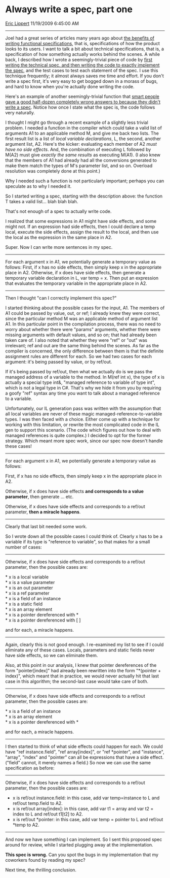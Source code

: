 <div id="page">

# Always write a spec, part one

[Eric Lippert](https://social.msdn.microsoft.com/profile/Eric%20Lippert) 11/19/2009 6:45:00 AM

-----

<div id="content">

<div class="mine">

Joel had a great series of articles many years ago about [the benefits of writing functional specifications](http://www.joelonsoftware.com/articles/fog0000000036.html), that is, specifications of how the product looks to its users. I want to talk a bit about technical specifications, that is, a specification of how something actually works behind the scenes. A while back, I described how I wrote a seemingly-trivial piece of code by [first writing the technical spec, and then writing the code to exactly implement the spec](http://blogs.msdn.com/ericlippert/archive/2009/06/01/bug-psychology.aspx), and the test cases to test each statement of the spec. I use this technique frequently; it almost always saves me time and effort. If you don't write a spec first, it's very easy to get bogged down in a morass of bugs, and hard to know when you're actually done writing the code.

Here's an example of another seemingly-trivial function that [smart people gave a good half-dozen completely wrong answers to because they didn't write a spec](http://stackoverflow.com/questions/921180/c-round-up/926806#926806). Notice how once I state what the spec is, the code follows very naturally.

I thought I might go through a recent example of a slightly less trivial problem. I needed a function in the compiler which could take a valid list of arguments A1 to an applicable method M, and give me back two lists. The first result list is a list of *local variable declarations*, L, the second, another argument list, A2. Here's the kicker: evaluating each member of A2 *must have no side effects*. And, the combination of executing L followed by M(A2) must give *exactly the same results* as executing M(A1). (I also knew that the members of A1 had already had all the conversions generated to make them match the types of M's parameter list, and so on. Overload resolution was completely done at this point.)

Why I needed such a function is not particularly important; perhaps you can speculate as to why I needed it.

So I started writing a spec, starting with the description above: the function T takes a valid list... blah blah blah.

That's not enough of a spec to actually write code.

I realized that some expressions in A1 might have side effects, and some might not. If an expression had side effects, then I could declare a temp local, execute the side effects, assign the result to the local, and then use the local as the expression in the same place in A2.

Super. Now I can write more sentences in my spec.

-----

<div class="spec">

For each argument x in A1, we potentially generate a temporary value as follows: First, if x has no side effects, then simply keep x in the appropriate place in A2. Otherwise, if x does have side effects, then generate a temporary variable declaration in L, var temp = x. Then put an expression that evaluates the temporary variable in the appropriate place in A2.

</div>

-----

Then I thought "can I correctly implement this spec?"

I started thinking about the possible cases for the input, A1. The members of A1 could be passed by value, out, or ref; I already knew they were correct, since the particular method M was an applicable method of argument list A1. In this particular point in the compilation process, there was no need to worry about whether there were "params" arguments, whether there were missing arguments with default values, and so on; that had already been taken care of. I also noted that whether they were "ref" or "out" was irrelevant; ref and out are the same thing behind the scenes. As far as the compiler is concerned, the only difference between them is that the definite assignment rules are different for each. So we had two cases for each argument: it's being passed by value, or by ref/out.

If it's being passed by ref/out, then what we actually do is we pass the managed address of a variable to the method. In M(ref int x), the type of x is actually a special type int&, "managed reference to variable of type int", which is not a legal type in C\#. That's why we hide it from you by requiring a goofy "ref" syntax any time you want to talk about a managed reference to a variable.

Unfortunately, our IL generation pass was written with the assumption that all local variables are never of these magic managed-reference-to-variable types. I was then faced with a choice. Either come up with a technique for working with this limitation, or rewrite the most complicated code in the IL gen to support this scenario. (The code which figures out how to deal with managed references is quite complex.) I decided to opt for the former strategy. Which meant more spec work, since our spec now doesn't handle these cases\!

-----

<div class="spec">

For each argument x in A1, we potentially generate a temporary value as follows:

First, if x has no side effects, then simply keep x in the appropriate place in A2.

Otherwise, if x does have side effects **and corresponds to a value parameter**, then generate ... etc.

Otherwise, if x does have side effects and corresponds to a ref/out parameter, **then a miracle happens**.

</div>

-----

Clearly that last bit needed some work.

So I wrote down all the possible cases I could think of. Clearly x has to be a variable if its type is "reference to variable", so that makes for a small number of cases:

-----

<div class="spec">

Otherwise, if x does have side effects and corresponds to a ref/out parameter, then the possible cases are:

\* x is a local variable  
\* x is a value parameter  
\* x is an out parameter  
\* x is a ref parameter  
\* x is a field of an instance  
\* x is a static field  
\* x is an array element  
\* x is a pointer dereferenced with \*  
\* x is a pointer dereferenced with \[ \]

and for each, a miracle happens.

</div>

-----

Again, clearly this is not good enough. I re-examined my list to see if I could eliminate any of these cases. Locals, parameters and static fields never have side effects, so we can eliminate them.

Also, at this point in our analysis, I knew that pointer dereferences of the form "pointer\[index\]" had already been rewritten into the form "\*(pointer + index)", which meant that in practice, we would never actually hit that last case in this algorithm; the second-last case would take care of both.

-----

<div class="spec">

Otherwise, if x does have side effects and corresponds to a ref/out parameter, then the possible cases are:

\* x is a field of an instance  
\* x is an array element  
\* x is a pointer dereferenced with \*  
  
and for each, a miracle happens.

</div>

-----

I then started to think of what side effects could happen for each. We could have "ref instance.field", "ref array\[index\]", or "ref \*pointer", and "instance", "array", "index" and "pointer" can all be expressions that have a side effect. ("field" cannot, it merely names a field.) So now we can use the same specification as before:

-----

Otherwise, if x does have side effects and corresponds to a ref/out parameter, then the possible cases are:

<div class="spec">

  - x is ref/out instance.field: in this case, add var temp=instance to L and ref/out temp.field to A2.
  - x is ref/out array\[index\]: in this case, add var t1 = array and var t2 = index to L and ref/out t1\[t2\] to A2.
  - x is ref/out \*pointer: in this case, add var temp = pointer to L and ref/out \*temp to A2.

</div>

-----

And now we have something I can implement. So I sent this proposed spec around for review, while I started plugging away at the implementation.

**This spec is wrong.** Can you spot the bugs in my implementation that my coworkers found by reading my spec?

Next time, the thrilling conclusion.

 

</div>

</div>

</div>

